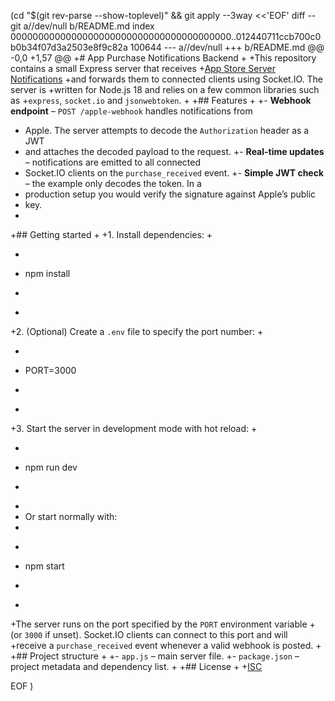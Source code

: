  (cd "$(git rev-parse --show-toplevel)" && git apply --3way <<'EOF' 
diff --git a//dev/null b/README.md
index 0000000000000000000000000000000000000000..012440711ccb700c0b0b34f07d3a2503e8f9c82a 100644
--- a//dev/null
+++ b/README.md
@@ -0,0 +1,57 @@
+# App Purchase Notifications Backend
+
+This repository contains a small Express server that receives
+[App Store Server Notifications](https://developer.apple.com/documentation/appstoreservernotifications)
+and forwards them to connected clients using Socket.IO. The server is
+written for Node.js 18 and relies on a few common libraries such as
+`express`, `socket.io` and `jsonwebtoken`.
+
+## Features
+
+- **Webhook endpoint** – `POST /apple-webhook` handles notifications from
+  Apple. The server attempts to decode the `Authorization` header as a JWT
+  and attaches the decoded payload to the request.
+- **Real-time updates** – notifications are emitted to all connected
+  Socket.IO clients on the `purchase_received` event.
+- **Simple JWT check** – the example only decodes the token. In a
+  production setup you would verify the signature against Apple’s public
+  key.
+
+## Getting started
+
+1. Install dependencies:
+
+   ```bash
+   npm install
+   ```
+
+2. (Optional) Create a `.env` file to specify the port number:
+
+   ```ini
+   PORT=3000
+   ```
+
+3. Start the server in development mode with hot reload:
+
+   ```bash
+   npm run dev
+   ```
+
+   Or start normally with:
+
+   ```bash
+   npm start
+   ```
+
+The server runs on the port specified by the `PORT` environment variable
+(or `3000` if unset). Socket.IO clients can connect to this port and will
+receive a `purchase_received` event whenever a valid webhook is posted.
+
+## Project structure
+
+- `app.js` – main server file.
+- `package.json` – project metadata and dependency list.
+
+## License
+
+[ISC](LICENSE)
 
EOF
)
